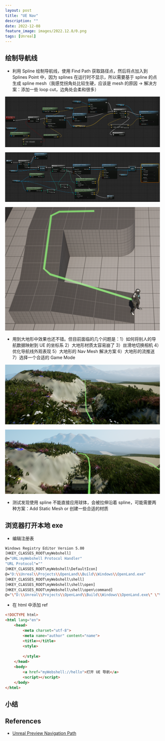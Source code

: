 ```yaml
---
layout: post
title: "UE Nav"
description: ""
date: 2022-12-08
feature_image: images/2022.12.8/0.png
tags: [Unreal]
---
```


<!--more-->

## 绘制导航线

- 利用 Spline 绘制导航线，使用 Find Path 获取路径点，然后将点加入到 Splines Point 中，因为 splines 在运行时不显示，所以需要基于 spline 的点生成 spline mesh（我感觉拐角处比较生硬，应该是 mesh 的原因 -> 解决方案：添加一些 loop cut，边角处会柔和很多）

![](../images/2022.12.8/1.png)

![](../images/2022.12.8/2.png)

![](../images/2022.12.8/0.png)

- 用到大地形中效果也还不错。但目前面临的几个问题是：1）如何将别人的导航数据映射到 UE 的坐标系 2）大地形材质太容易崩了 3）丝滑地切换相机 4）优化导航线外观表现 5）大地形的 Nav Mesh 解决方案 6）大地形的流推送 7）选择一个合适的 Game Mode

![](../images/2022.12.8/3.png)

![](../images/2022.12.8/4.png)

- 测试发现使用 spline 不能直接应用球体，会被拉伸沿着 spline，可能需要两种方案：Add Static Mesh or 创建一些合适的材质

## 浏览器打开本地 exe

- 编辑注册表

```bash
Windows Registry Editor Version 5.00
[HKEY_CLASSES_ROOT\myWebshell]
@="URL:myWebshell Protocol Handler"
"URL Protocol"=""
[HKEY_CLASSES_ROOT\myWebshell\DefaultIcon]
@="D:\\Unreal\\Projects\\OpenLand\\Build\\Windows\\OpenLand.exe"
[HKEY_CLASSES_ROOT\myWebshell\shell]
[HKEY_CLASSES_ROOT\myWebshell\shell\open]
[HKEY_CLASSES_ROOT\myWebshell\shell\open\command]
@="\"D:\\Unreal\\Projects\\OpenLand\\Build\\Windows\\OpenLand.exe\" \"%1\""
```
- 在 html 中添加 ref

```html
<!DOCTYPE html>
<html lang="en">
    <head>
        <meta charset="utf-8">
        <meta name="author" content="name">
        <title></title>
        <style>
            
        </style>
    </head>
    <body>
        <a href="myWebshell://hello">打开 UE 导航</a>
        <script></script>
    </body>
</html>
```




## 小结

## References

- [Unreal Preview Navigation Path](https://www.bilibili.com/video/BV1SA411379a)
